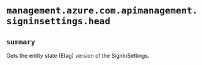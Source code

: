 # `management.azure.com.apimanagement.signinsettings.head`

## `summary`
Gets the entity state (Etag) version of the SignInSettings.


